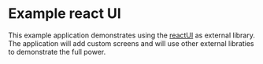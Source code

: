# Example react UI

This example application demonstrates using the [reactUI](https://github.com/sibvisions/reactUI) as external library. The application will add custom screens and will use other external libraties to demonstrate the full power.
